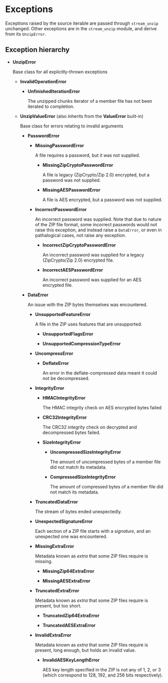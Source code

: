 # Exceptions

Exceptions raised by the source iterable are passed through `stream_unzip` unchanged. Other exceptions are in the `stream_unzip` module, and derive from its `UnzipError`.


## Exception hierarchy

  - **UnzipError**

    Base class for all explicitly-thrown exceptions

    - **InvalidOperationError**

      - **UnfinishedIterationError**

        The unzipped chunks iterator of a member file has not been iterated to completion.

    - **UnzipValueError** (also inherits from the **ValueError** built-in)

        Base class for errors relating to invalid arguments

      - **PasswordError**

        - **MissingPasswordError**

            A file requires a password, but it was not supplied.

          - **MissingZipCryptoPasswordError**

            A file is legacy (ZipCrypto/Zip 2.0) encrypted, but a password was not supplied.

          - **MissingAESPasswordError**

            A file is AES encrypted, but a password was not supplied.

        - **IncorrectPasswordError**

            An incorrect password was supplied. Note that due to nature of the ZIP file format, some incorrect passwords would not raise this exception, and instead raise a `DataError`, or even in pathalogical cases, not raise any exception.

          - **IncorrectZipCryptoPasswordError**

            An incorrect password was supplied for a legacy (ZipCrypto/Zip 2.0) encrypted file.

          - **IncorrectAESPasswordError**

            An incorrect password was supplied for an AES encrypted file.

      - **DataError**

        An issue with the ZIP bytes themselves was encountered.

        - **UnsupportedFeatureError**

            A file in the ZIP uses features that are unsupported.

          - **UnsupportedFlagsError**

          - **UnsupportedCompressionTypeError**

        - **UncompressError**

          - **DeflateError**

            An error in the deflate-compressed data meant it could not be decompressed.

        - **IntegrityError**

          - **HMACIntegrityError**

            The HMAC integrity check on AES encrypted bytes failed

          - **CRC32IntegrityError**

            The CRC32 integrity check on decrypted and decompressed bytes failed.

          - **SizeIntegrityError**

            - **UncompressedSizeIntegrityError**

                The amount of uncompressed bytes of a member file did not match its metadata.

            - **CompressedSizeIntegrityError**

                The amount of compressed bytes of a member file did not match its metadata.

        - **TruncatedDataError**

            The stream of bytes ended unexpectedly.

        - **UnexpectedSignatureError**

            Each section of a ZIP file starts with a _signature_, and an unexpected one was encountered.

        - **MissingExtraError**

            Metadata known as *extra* that some ZIP files require is missing.

            - **MissingZip64ExtraError**

            - **MissingAESExtraError**

        - **TruncatedExtraError**

            Metadata known as *extra* that some ZIP files require is present, but too short.

            - **TruncatedZip64ExtraError**

            - **TruncatedAESExtraError**

        - **InvalidExtraError**

          Metadata known as *extra* that some ZIP files require is present, long enough, but holds an invalid value.

          - **InvalidAESKeyLengthError**

            AES key length specified in the ZIP is not any of 1, 2, or 3 (which correspond to 128, 192, and 256 bits respectively).
